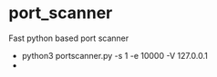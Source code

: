 # port_scanner
Fast python based port scanner
* python3 portscanner.py -s 1 -e 10000 -V 127.0.0.1
* 
